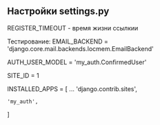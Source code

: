 ## Настройки settings.py

REGISTER_TIMEOUT - время жизни ссылкии

Тестирование:
EMAIL_BACKEND = 'django.core.mail.backends.locmem.EmailBackend'

AUTH_USER_MODEL = 'my_auth.ConfirmedUser'

SITE_ID = 1

INSTALLED_APPS = [
    ...
    'django.contrib.sites',

    'my_auth',
]

